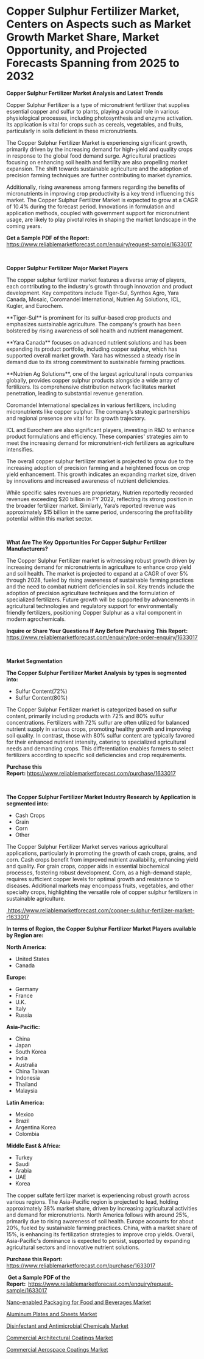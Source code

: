 <p><h1>Copper Sulphur Fertilizer Market, Centers on Aspects such as Market Growth Market Share, Market Opportunity, and Projected Forecasts Spanning from 2025 to 2032</h1></p><p><strong>Copper Sulphur Fertilizer Market Analysis and Latest Trends</strong></p>
<p><p>Copper Sulphur Fertilizer is a type of micronutrient fertilizer that supplies essential copper and sulfur to plants, playing a crucial role in various physiological processes, including photosynthesis and enzyme activation. Its application is vital for crops such as cereals, vegetables, and fruits, particularly in soils deficient in these micronutrients.</p><p>The Copper Sulphur Fertilizer Market is experiencing significant growth, primarily driven by the increasing demand for high-yield and quality crops in response to the global food demand surge. Agricultural practices focusing on enhancing soil health and fertility are also propelling market expansion. The shift towards sustainable agriculture and the adoption of precision farming techniques are further contributing to market dynamics.</p><p>Additionally, rising awareness among farmers regarding the benefits of micronutrients in improving crop productivity is a key trend influencing this market. The Copper Sulphur Fertilizer Market is expected to grow at a CAGR of 10.4% during the forecast period. Innovations in formulation and application methods, coupled with government support for micronutrient usage, are likely to play pivotal roles in shaping the market landscape in the coming years.</p></p>
<p><strong>Get a Sample PDF of the Report:&nbsp;</strong> <a href="https://www.reliablemarketforecast.com/enquiry/request-sample/1633017?utm_campaign=1833&utm_medium=2&utm_source=Github&utm_content=ia&utm_term=29032025&utm_id=copper-sulphur-fertilizer">https://www.reliablemarketforecast.com/enquiry/request-sample/1633017</a></p>
<p>&nbsp;</p>
<p><strong>Copper Sulphur Fertilizer Major Market Players</strong></p>
<p><p>The copper sulphur fertilizer market features a diverse array of players, each contributing to the industry's growth through innovation and product development. Key competitors include Tiger-Sul, Synthos Agro, Yara Canada, Mosaic, Coromandel International, Nutrien Ag Solutions, ICL, Kugler, and Eurochem.</p><p>**Tiger-Sul** is prominent for its sulfur-based crop products and emphasizes sustainable agriculture. The company's growth has been bolstered by rising awareness of soil health and nutrient management.</p><p>**Yara Canada** focuses on advanced nutrient solutions and has been expanding its product portfolio, including copper sulphur, which has supported overall market growth. Yara has witnessed a steady rise in demand due to its strong commitment to sustainable farming practices.</p><p>**Nutrien Ag Solutions**, one of the largest agricultural inputs companies globally, provides copper sulphur products alongside a wide array of fertilizers. Its comprehensive distribution network facilitates market penetration, leading to substantial revenue generation.</p><p>Coromandel International specializes in various fertilizers, including micronutrients like copper sulphur. The company’s strategic partnerships and regional presence are vital for its growth trajectory.</p><p>ICL and Eurochem are also significant players, investing in R&D to enhance product formulations and efficiency. These companies' strategies aim to meet the increasing demand for micronutrient-rich fertilizers as agriculture intensifies.</p><p>The overall copper sulphur fertilizer market is projected to grow due to the increasing adoption of precision farming and a heightened focus on crop yield enhancement. This growth indicates an expanding market size, driven by innovations and increased awareness of nutrient deficiencies.</p><p>While specific sales revenues are proprietary, Nutrien reportedly recorded revenues exceeding $20 billion in FY 2022, reflecting its strong position in the broader fertilizer market. Similarly, Yara’s reported revenue was approximately $15 billion in the same period, underscoring the profitability potential within this market sector.</p></p>
<p>&nbsp;</p>
<p><strong>What Are The Key Opportunities For Copper Sulphur Fertilizer Manufacturers?</strong></p>
<p><p>The Copper Sulphur Fertilizer market is witnessing robust growth driven by increasing demand for micronutrients in agriculture to enhance crop yield and soil health. The market is projected to expand at a CAGR of over 5% through 2028, fueled by rising awareness of sustainable farming practices and the need to combat nutrient deficiencies in soil. Key trends include the adoption of precision agriculture techniques and the formulation of specialized fertilizers. Future growth will be supported by advancements in agricultural technologies and regulatory support for environmentally friendly fertilizers, positioning Copper Sulphur as a vital component in modern agrochemicals.</p></p>
<p><strong>Inquire or Share Your Questions If Any Before Purchasing This Report:</strong> <a href="https://www.reliablemarketforecast.com/enquiry/pre-order-enquiry/1633017?utm_campaign=1833&utm_medium=2&utm_source=Github&utm_content=ia&utm_term=29032025&utm_id=copper-sulphur-fertilizer">https://www.reliablemarketforecast.com/enquiry/pre-order-enquiry/1633017</a></p>
<p>&nbsp;</p>
<p><strong>Market Segmentation</strong></p>
<p><strong>The Copper Sulphur Fertilizer Market Analysis by types is segmented into:</strong></p>
<p><ul><li>Sulfur Content(72%)</li><li>Sulfur Content(80%)</li></ul></p>
<p><p>The Copper Sulphur Fertilizer market is categorized based on sulfur content, primarily including products with 72% and 80% sulfur concentrations. Fertilizers with 72% sulfur are often utilized for balanced nutrient supply in various crops, promoting healthy growth and improving soil quality. In contrast, those with 80% sulfur content are typically favored for their enhanced nutrient intensity, catering to specialized agricultural needs and demanding crops. This differentiation enables farmers to select fertilizers according to specific soil deficiencies and crop requirements.</p></p>
<p><strong>Purchase this Report:&nbsp;</strong><a href="https://www.reliablemarketforecast.com/purchase/1633017?utm_campaign=1833&utm_medium=2&utm_source=Github&utm_content=ia&utm_term=29032025&utm_id=copper-sulphur-fertilizer">https://www.reliablemarketforecast.com/purchase/1633017</a></p>
<p>&nbsp;</p>
<p><strong>The Copper Sulphur Fertilizer Market Industry Research by Application is segmented into:</strong></p>
<p><ul><li>Cash Crops</li><li>Grain</li><li>Corn</li><li>Other</li></ul></p>
<p><p>The Copper Sulphur Fertilizer Market serves various agricultural applications, particularly in promoting the growth of cash crops, grains, and corn. Cash crops benefit from improved nutrient availability, enhancing yield and quality. For grain crops, copper aids in essential biochemical processes, fostering robust development. Corn, as a high-demand staple, requires sufficient copper levels for optimal growth and resistance to diseases. Additional markets may encompass fruits, vegetables, and other specialty crops, highlighting the versatile role of copper sulphur fertilizers in sustainable agriculture.</p></p>
<p><a href="https://www.reliablemarketforecast.com/copper-sulphur-fertilizer-market-r1633017?utm_campaign=1833&utm_medium=2&utm_source=Github&utm_content=ia&utm_term=29032025&utm_id=copper-sulphur-fertilizer">&nbsp;https://www.reliablemarketforecast.com/copper-sulphur-fertilizer-market-r1633017</a></p>
<p><strong>In terms of Region, the Copper Sulphur Fertilizer Market Players available by Region are:</strong></p>
<p>
    <p> <strong> North America: </strong>
        <ul>
            <li>United States</li>
            <li>Canada</li>
        </ul>
        </p> 
    <p> <strong> Europe: </strong>
        <ul>
            <li>Germany</li>
            <li>France</li>
            <li>U.K.</li>
            <li>Italy</li>
            <li>Russia</li>
        </ul>
        </p> 
    <p> <strong> Asia-Pacific: </strong>
        <ul>
            <li>China</li>
            <li>Japan</li>
            <li>South Korea</li>
            <li>India</li>
            <li>Australia</li>
            <li>China Taiwan</li>
            <li>Indonesia</li>
            <li>Thailand</li>
            <li>Malaysia</li>
        </ul>
        </p> 
    <p> <strong> Latin America: </strong>
        <ul>
            <li>Mexico</li>
            <li>Brazil</li>
            <li>Argentina Korea</li>
            <li>Colombia</li>
        </ul>
        </p> 
    <p> <strong> Middle East & Africa: </strong>
        <ul>
            <li>Turkey</li>
            <li>Saudi</li>
            <li>Arabia</li>
            <li>UAE</li>
            <li>Korea</li>
        </ul>
    </p>
    </p>
<p><p>The copper sulfate fertilizer market is experiencing robust growth across various regions. The Asia-Pacific region is projected to lead, holding approximately 38% market share, driven by increasing agricultural activities and demand for micronutrients. North America follows with around 25%, primarily due to rising awareness of soil health. Europe accounts for about 20%, fueled by sustainable farming practices. China, with a market share of 15%, is enhancing its fertilization strategies to improve crop yields. Overall, Asia-Pacific's dominance is expected to persist, supported by expanding agricultural sectors and innovative nutrient solutions.</p></p>
<p><strong>Purchase this Report: </strong><a href="https://www.reliablemarketforecast.com/purchase/1633017?utm_campaign=1833&utm_medium=2&utm_source=Github&utm_content=ia&utm_term=29032025&utm_id=copper-sulphur-fertilizer">https://www.reliablemarketforecast.com/purchase/1633017</a></p>
<p>&nbsp;<strong>Get a Sample PDF of the Report:&nbsp;&nbsp;</strong><a href="https://www.reliablemarketforecast.com/enquiry/request-sample/1633017?utm_campaign=1833&utm_medium=2&utm_source=Github&utm_content=ia&utm_term=29032025&utm_id=copper-sulphur-fertilizer">https://www.reliablemarketforecast.com/enquiry/request-sample/1633017</a></p>
<p><strong></strong></p>
<p><p><a href="https://github.com/dichkotuanny/Market-Research-Report-List-1/blob/main/nano-enabled-packaging-for-food-and-beverages-market.md?utm_campaign=1833&utm_medium=2&utm_source=Github&utm_content=ia&utm_term=29032025&utm_id=copper-sulphur-fertilizer">Nano-enabled Packaging for Food and Beverages Market</a></p><p><a href="https://github.com/cagleplittrw/Market-Research-Report-List-1/blob/main/aluminum-plates-and-sheets-market.md?utm_campaign=1833&utm_medium=2&utm_source=Github&utm_content=ia&utm_term=29032025&utm_id=copper-sulphur-fertilizer">Aluminum Plates and Sheets Market</a></p><p><a href="https://github.com/budenhanelfc/Market-Research-Report-List-1/blob/main/disinfectant-and-antimicrobial-chemicals-market.md?utm_campaign=1833&utm_medium=2&utm_source=Github&utm_content=ia&utm_term=29032025&utm_id=copper-sulphur-fertilizer">Disinfectant and Antimicrobial Chemicals Market</a></p><p><a href="https://github.com/marrahcerpas05/Market-Research-Report-List-1/blob/main/commercial-architectural-coatings-market.md?utm_campaign=1833&utm_medium=2&utm_source=Github&utm_content=ia&utm_term=29032025&utm_id=copper-sulphur-fertilizer">Commercial Architectural Coatings Market</a></p><p><a href="https://github.com/dahcheeviola/Market-Research-Report-List-1/blob/main/commercial-aerospace-coatings-market.md?utm_campaign=1833&utm_medium=2&utm_source=Github&utm_content=ia&utm_term=29032025&utm_id=copper-sulphur-fertilizer">Commercial Aerospace Coatings Market</a></p></p>